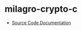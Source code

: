 # milagro-crypto-c 

* [Source Code Documentation](https://cdn.rawgit.com/wiki/miracl/milagro-crypto-c/doc/index.html)
